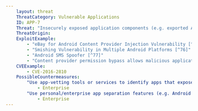 ```yaml
---
    layout: threat
    ThreatCategory: Vulnerable Applications
    ID: APP-7
    Threat: "Insecurely exposed application components (e.g. exported Android broadcast receivers, services, activities, or content providers)"
    ThreatOrigin:
    ExploitExample:
        - "eBay for Android Content Provider Injection Vulnerability [^75]"
        - "Smishing Vulnerability in Multiple Android Platforms [^76]"
        - "Android SMS Spoofer [^77]"
        - "Content provider permission bypass allows malicious application to access data [^78]"
    CVEExample:
        - CVE-2016-2810
    PossibleCountermeasures:
        "Use app-vetting tools or services to identify apps that expose functionality to untrusted apps.":
            - Enterprise
        "Use personal/enterprise app separation features (e.g. Android for Work or Samsung KNOX Workspace) so that vulnerabilities in an enterprise app cannot be exploited by a personal app or vice versa.":
            - Enterprise
---
```

